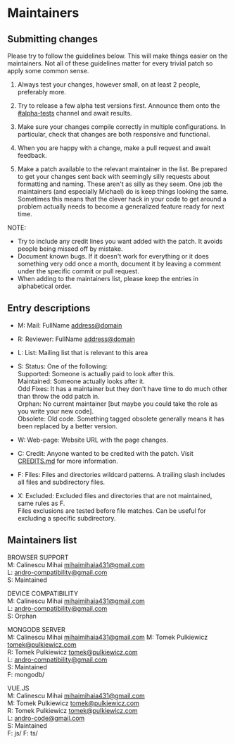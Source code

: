 # Maintainers

## Submitting changes

Please try to follow the guidelines below. This will make things easier on the maintainers.
Not all of these guidelines matter for every trivial patch so apply some common sense.

1. Always test your changes, however small, on at least 2 people, preferably more.

1. Try to release a few alpha test versions first.
  Announce them onto the <a href="https://discord.gg/XMG9wxg5" target="_blank">#alpha-tests</a> channel and await results.

1. Make sure your changes compile correctly in multiple configurations.
  In particular, check that changes are both responsive and functional.

1. When you are happy with a change, make a pull request and await feedback.

1. Make a patch available to the relevant maintainer in the list.
  Be prepared to get your changes sent back with seemingly silly requests about formatting and naming.
  These aren't as silly as they seem. One job the maintainers (and especially Michael) do is keep things looking the same. Sometimes this means that the clever hack in your code to get around a problem
  actually needs to become a generalized feature ready for next time.

NOTE:  
- Try to include any credit lines you want added with the patch.
  It avoids people being missed off by mistake.  
- Document known bugs.
  If it doesn't work for everything or it does something very odd once a month,
  document it by leaving a comment under the specific commit or pull request.
- When adding to the maintainers list, please keep the entries in alphabetical order.

## Entry descriptions

- M: Mail: FullName <address@domain>

- R: Reviewer: FullName <address@domain>

- L: List: Mailing list that is relevant to this area

- S: Status: One of the following:  
  Supported:	Someone is actually paid to look after this.  
  Maintained:	Someone actually looks after it.  
  Odd Fixes:	It has a maintainer but they don't have time to do much other than throw the odd patch in.  
  Orphan:	    No current maintainer [but maybe you could take the role as you write your new code].  
  Obsolete:	  Old code. Something tagged obsolete generally means it has been replaced by a better version.

- W: Web-page: Website URL with the page changes.

- C: Credit: Anyone wanted to be credited with the patch.
  Visit [CREDITS.md](https://github.com/CMihai99/andro/blob/main/CREDITS.md) for more information.

- F: Files: Files and directories wildcard patterns.
  A trailing slash includes all files and subdirectory files.

- X: Excluded: Excluded files and directories that are not maintained, same rules as F.  
  Files exclusions are tested before file matches. Can be useful for excluding a specific subdirectory.

## Maintainers list

BROWSER SUPPORT  
M: Calinescu Mihai <mihaimihaia431@gmail.com>  
L: andro-compatibility@gmail.com  
S: Maintained

DEVICE COMPATIBILITY  
M: Calinescu Mihai <mihaimihaia431@gmail.com>  
L: andro-compatibility@gmail.com  
S: Orphan

MONGODB SERVER  
M: Calinescu Mihai <mihaimihaia431@gmail.com> 
M: Tomek Pulkiewicz <tomek@pulkiewicz.com>  
R: Tomek Pulkiewicz <tomek@pulkiewicz.com>    
L: andro-compatibility@gmail.com  
S: Maintained   
F: mongodb/

VUE.JS  
M: Calinescu Mihai <mihaimihaia431@gmail.com>  
M: Tomek Pulkiewicz <tomek@pulkiewicz.com>  
R: Tomek Pulkiewicz <tomek@pulkiewicz.com>  
L: andro-code@gmail.com  
S: Maintained  
F: js/
F: ts/